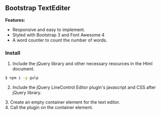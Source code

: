 ## Bootstrap TextEditer


**Features:**

- Responsive and easy to implement.
- Styled with Bootstrap 3 and Font Awesome 4
- A word counter to count the number of words.

### Install


1. Include the jQuery library and other necessary resources in the Html document.
```sh
$ npm i -g gulp
```
<link href="http://netdna.bootstrapcdn.com/bootstrap/3.1.1/css/bootstrap.min.css" rel="stylesheet">

<link href="http://netdna.bootstrapcdn.com/font-awesome/4.1.0/css/font-awesome.min.css" rel="stylesheet">

<script src="http://ajax.googleapis.com/ajax/libs/jquery/1.11.1/jquery.min.js"></script>

<script src="http://netdna.bootstrapcdn.com/bootstrap/3.1.1/js/bootstrap.min.js"></script>

2. Include the jQuery LineControl Editor plugin's javascript and CSS after jQuery library.

<link href="editor.css" type="text/css" rel="stylesheet"/>
<script src="editor.js"></script>
3. Create an empty container element for the text editor.

<div id="txtEditor"></div> 
4. Call the plugin on the container element.

<script type="text/javascript">
$(document).ready( function() {
$("#txtEditor").Editor();                    
});
</script>

